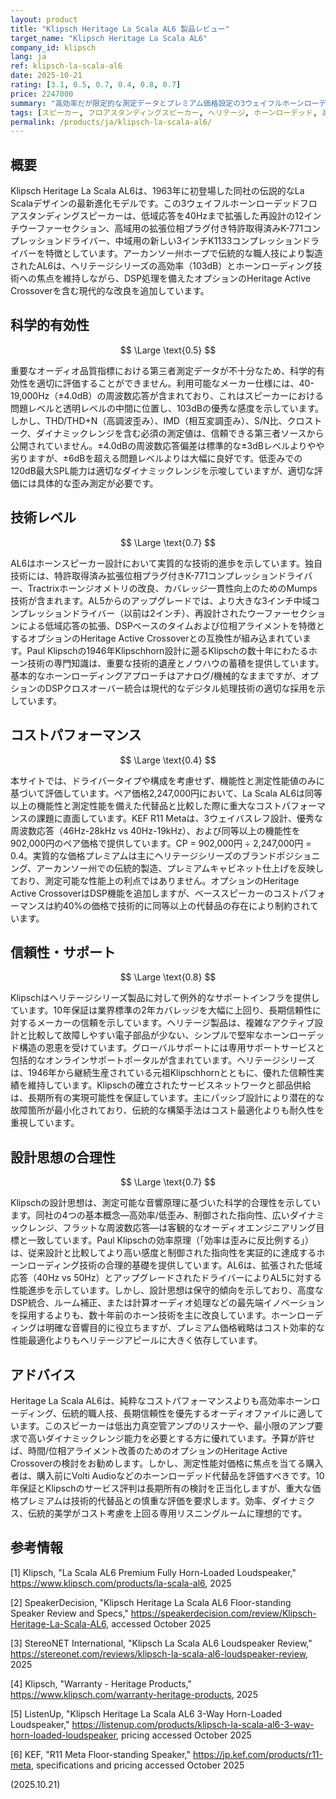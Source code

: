 ```yaml
---
layout: product
title: "Klipsch Heritage La Scala AL6 製品レビュー"
target_name: "Klipsch Heritage La Scala AL6"
company_id: klipsch
lang: ja
ref: klipsch-la-scala-al6
date: 2025-10-21
rating: [3.1, 0.5, 0.7, 0.4, 0.8, 0.7]
price: 2247000
summary: "高効率だが限定的な測定データとプレミアム価格設定の3ウェイフルホーンローデッドヘリテージスピーカー"
tags: [スピーカー, フロアスタンディングスピーカー, ヘリテージ, ホーンローデッド, 高効率]
permalink: /products/ja/klipsch-la-scala-al6/
---
```

## 概要

Klipsch Heritage La Scala AL6は、1963年に初登場した同社の伝説的なLa Scalaデザインの最新進化モデルです。この3ウェイフルホーンローデッドフロアスタンディングスピーカーは、低域応答を40Hzまで拡張した再設計の12インチウーファーセクション、高域用の拡張位相プラグ付き特許取得済みK-771コンプレッションドライバー、中域用の新しい3インチK1133コンプレッションドライバーを特徴としています。アーカンソー州ホープで伝統的な職人技により製造されたAL6は、ヘリテージシリーズの高効率（103dB）とホーンローディング技術への焦点を維持しながら、DSP処理を備えたオプションのHeritage Active Crossoverを含む現代的な改良を追加しています。

## 科学的有効性

$$ \Large \text{0.5} $$

重要なオーディオ品質指標における第三者測定データが不十分なため、科学的有効性を適切に評価することができません。利用可能なメーカー仕様には、40-19,000Hz（±4.0dB）の周波数応答が含まれており、これはスピーカーにおける問題レベルと透明レベルの中間に位置し、103dBの優秀な感度を示しています。しかし、THD/THD+N（高調波歪み）、IMD（相互変調歪み）、S/N比、クロストーク、ダイナミックレンジを含む必須の測定値は、信頼できる第三者ソースから公開されていません。±4.0dBの周波数応答偏差は標準的な±3dBレベルよりやや劣りますが、±6dBを超える問題レベルよりは大幅に良好です。低歪みでの120dB最大SPL能力は適切なダイナミックレンジを示唆していますが、適切な評価には具体的な歪み測定が必要です。

## 技術レベル

$$ \Large \text{0.7} $$

AL6はホーンスピーカー設計において実質的な技術的進歩を示しています。独自技術には、特許取得済み拡張位相プラグ付きK-771コンプレッションドライバー、Tractrixホーンジオメトリの改良、カバレッジ一貫性向上のためのMumps技術が含まれます。AL5からのアップグレードでは、より大きな3インチ中域コンプレッションドライバー（以前は2インチ）、再設計されたウーファーセクションによる低域応答の拡張、DSPベースのタイムおよび位相アライメントを特徴とするオプションのHeritage Active Crossoverとの互換性が組み込まれています。Paul Klipschの1946年Klipschhorn設計に遡るKlipschの数十年にわたるホーン技術の専門知識は、重要な技術的遺産とノウハウの蓄積を提供しています。基本的なホーンローディングアプローチはアナログ/機械的なままですが、オプションのDSPクロスオーバー統合は現代的なデジタル処理技術の適切な採用を示しています。

## コストパフォーマンス

$$ \Large \text{0.4} $$

本サイトでは、ドライバータイプや構成を考慮せず、機能性と測定性能値のみに基づいて評価しています。ペア価格2,247,000円において、La Scala AL6は同等以上の機能性と測定性能を備えた代替品と比較した際に重大なコストパフォーマンスの課題に直面しています。KEF R11 Metaは、3ウェイバスレフ設計、優秀な周波数応答（46Hz-28kHz vs 40Hz-19kHz）、および同等以上の機能性を902,000円のペア価格で提供しています。CP = 902,000円 ÷ 2,247,000円 = 0.4。実質的な価格プレミアムは主にヘリテージシリーズのブランドポジショニング、アーカンソー州での伝統的製造、プレミアムキャビネット仕上げを反映しており、測定可能な性能上の利点ではありません。オプションのHeritage Active CrossoverはDSP機能を追加しますが、ベーススピーカーのコストパフォーマンスは約40%の価格で技術的に同等以上の代替品の存在により制約されています。

## 信頼性・サポート

$$ \Large \text{0.8} $$

Klipschはヘリテージシリーズ製品に対して例外的なサポートインフラを提供しています。10年保証は業界標準の2年カバレッジを大幅に上回り、長期信頼性に対するメーカーの信頼を示しています。ヘリテージ製品は、複雑なアクティブ設計と比較して故障しやすい電子部品が少ない、シンプルで堅牢なホーンローデッド構造の恩恵を受けています。グローバルサポートには専用サポートサービスと包括的なオンラインサポートポータルが含まれています。ヘリテージシリーズは、1946年から継続生産されている元祖Klipschhornとともに、優れた信頼性実績を維持しています。Klipschの確立されたサービスネットワークと部品供給は、長期所有の実現可能性を保証しています。主にパッシブ設計により潜在的な故障箇所が最小化されており、伝統的な構築手法はコスト最適化よりも耐久性を重視しています。

## 設計思想の合理性

$$ \Large \text{0.7} $$

Klipschの設計思想は、測定可能な音響原理に基づいた科学的合理性を示しています。同社の4つの基本概念—高効率/低歪み、制御された指向性、広いダイナミックレンジ、フラットな周波数応答—は客観的なオーディオエンジニアリング目標と一致しています。Paul Klipschの効率原理（「効率は歪みに反比例する」）は、従来設計と比較してより高い感度と制御された指向性を実証的に達成するホーンローディング技術の合理的基礎を提供しています。AL6は、拡張された低域応答（40Hz vs 50Hz）とアップグレードされたドライバーによりAL5に対する性能進歩を示しています。しかし、設計思想は保守的傾向を示しており、高度なDSP統合、ルーム補正、または計算オーディオ処理などの最先端イノベーションを採用するよりも、数十年前のホーン技術を主に改良しています。ホーンローディングは明確な音響目的に役立ちますが、プレミアム価格戦略はコスト効率的な性能最適化よりもヘリテージアピールに大きく依存しています。

## アドバイス

Heritage La Scala AL6は、純粋なコストパフォーマンスよりも高効率ホーンローディング、伝統的職人技、長期信頼性を優先するオーディオファイルに適しています。このスピーカーは低出力真空管アンプのリスナーや、最小限のアンプ要求で高いダイナミックレンジ能力を必要とする方に優れています。予算が許せば、時間/位相アライメント改善のためのオプションのHeritage Active Crossoverの検討をお勧めします。しかし、測定性能対価格に焦点を当てる購入者は、購入前にVolti Audioなどのホーンローデッド代替品を評価すべきです。10年保証とKlipschのサービス評判は長期所有の検討を正当化しますが、重大な価格プレミアムは技術的代替品との慎重な評価を要求します。効率、ダイナミクス、伝統的美学がコスト考慮を上回る専用リスニングルームに理想的です。

## 参考情報

[1] Klipsch, "La Scala AL6 Premium Fully Horn-Loaded Loudspeaker," https://www.klipsch.com/products/la-scala-al6, 2025

[2] SpeakerDecision, "Klipsch Heritage La Scala AL6 Floor-standing Speaker Review and Specs," https://speakerdecision.com/review/Klipsch-Heritage-La-Scala-AL6, accessed October 2025

[3] StereoNET International, "Klipsch La Scala AL6 Loudspeaker Review," https://stereonet.com/reviews/klipsch-la-scala-al6-loudspeaker-review, 2025

[4] Klipsch, "Warranty - Heritage Products," https://www.klipsch.com/warranty-heritage-products, 2025

[5] ListenUp, "Klipsch Heritage La Scala AL6 3-Way Horn-Loaded Loudspeaker," https://listenup.com/products/klipsch-la-scala-al6-3-way-horn-loaded-loudspeaker, pricing accessed October 2025

[6] KEF, "R11 Meta Floor-standing Speaker," https://jp.kef.com/products/r11-meta, specifications and pricing accessed October 2025

(2025.10.21)